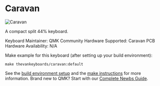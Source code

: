 # Caravan

![Caravan](https://imgur.com/a/6hxhN0r)

A compact split 44% keyboard.

Keyboard Maintainer: QMK Community
Hardware Supported: Caravan PCB
Hardware Availability: N/A

Make example for this keyboard (after setting up your build environment):

    make thevankeyboards/caravan:default

See the [build environment setup](https://docs.qmk.fm/#/getting_started_build_tools) and the [make instructions](https://docs.qmk.fm/#/getting_started_make_guide) for more information. Brand new to QMK? Start with our [Complete Newbs Guide](https://docs.qmk.fm/#/newbs).
